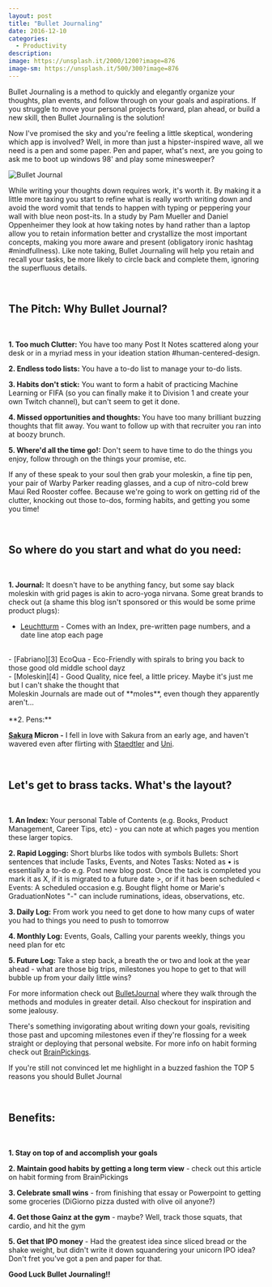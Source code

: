 ```yaml
---
layout: post
title: "Bullet Journaling"
date: 2016-12-10
categories:
  - Productivity
description:
image: https://unsplash.it/2000/1200?image=876
image-sm: https://unsplash.it/500/300?image=876
---
```

Bullet Journaling is a method to quickly and elegantly organize your thoughts, plan events, and follow through on your goals and aspirations. If you struggle to move your personal projects forward, plan ahead, or build a new skill, then Bullet Journaling is the solution!

Now I've promised the sky and you're feeling a little skeptical, wondering which app is involved? Well, in more than just a hipster-inspired wave, all we need is a pen and some paper. Pen and paper, what's next, are you going to ask me to boot up windows 98' and play some minesweeper?  

![Bullet Journal][1]

While writing your thoughts down requires work, it's worth it. By making it a little more taxing you start to refine what is really worth writing down and avoid the word vomit that tends to happen with typing or peppering your wall with blue neon post-its. In a study by Pam Mueller and Daniel Oppenheimer they look at how taking notes by hand rather than a laptop allow you to retain information better and crystallize the most important concepts, making you more aware and present (obligatory ironic hashtag #mindfullness). Like note taking, Bullet Journaling will help you retain and recall your tasks, be more likely to circle back and complete them, ignoring the superfluous details.  

<br>

## **The Pitch: Why Bullet Journal?**
<br>

**1. Too much Clutter:** You have too many Post It Notes scattered along your desk or in a myriad mess in your ideation station #human-centered-design.

**2. Endless todo lists:** You have a to-do list to manage your to-do lists.

**3. Habits don't stick:** You want to form a habit of practicing Machine Learning or FIFA (so you can finally make it to Division 1 and create your own Twitch channel), but can't seem to get it done.

**4. Missed opportunities and thoughts:** You have too many brilliant buzzing thoughts that flit away. You want to follow up with that recruiter you ran into at boozy brunch.  

**5. Where'd all the time go!:** Don't seem to have time to do the things you enjoy, follow through on the things your promise, etc.  

If any of these speak to your soul then grab your moleskin, a fine tip pen, your pair of Warby Parker reading glasses, and a cup of nitro-cold brew Maui Red Rooster coffee. Because we're going to work on getting rid of the clutter, knocking out those to-dos, forming habits, and getting you some you time!

<br>

## **So where do you start and what do you need:**
<br>

**1. Journal:** It doesn't have to be anything fancy, but some say black moleskin with grid pages is akin to acro-yoga nirvana. Some great brands to check out (a shame this blog isn't sponsored or this would be some prime product plugs):

- [Leuchtturm][2] - Comes with an Index, pre-written page numbers, and a date line atop each page
<br>
- [Fabriano][3] EcoQua - Eco-Friendly with spirals to bring you back to those good old middle school dayz
<br>
- [Moleskin][4] - Good Quality, nice feel, a little pricey. Maybe it's just me but I can't shake the thought that
<br> Moleskin Journals are made out of **moles**, even though they apparently aren't…
<br>
<br>
**2. Pens:**

 **[Sakura][5] Micron -** I fell in love with Sakura from an early age, and haven't wavered even after flirting with [Staedtler][6] and [Uni][7].

<br>

## **Let's get to brass tacks. What's the layout?**
<br>

**1. An Index:** Your personal Table of Contents (e.g. Books, Product Management, Career Tips, etc) - you can note at which pages you mention these larger topics.
<br>

**2. Rapid Logging:** Short blurbs like todos with symbols
Bullets: Short sentences that include Tasks, Events, and Notes
Tasks: Noted as • is essentially a to-do e.g. Post new blog post. Once the tack is completed you mark it as X, if it is migrated to a future date >, or if it has been scheduled <
Events: A scheduled occasion e.g. Bought flight home or Marie's GraduationNotes "-" can include ruminations, ideas, observations, etc.
<br>

**3. Daily Log:** From work you need to get done to how many cups of water you had to things you need to push to tomorrow
<br>

**4. Monthly Log:** Events, Goals, Calling your parents weekly, things you need plan for etc
<br>

**5. Future Log:** Take a step back, a breath the or two and look at the year ahead - what are those big trips, milestones you hope to get to that will bubble up from your daily little wins?

For more information check out [BulletJournal][8] where they walk through the methods and modules in greater detail. Also checkout  for inspiration and some jealousy.

There's something invigorating about writing down your goals, revisiting those past and upcoming milestones even if they're flossing for a week straight or deploying that personal website. For more info on habit forming check out [BrainPickings][9].

If you're still not convinced let me highlight in a buzzed fashion the TOP 5 reasons you should Bullet Journal

<br>

## **Benefits:**

<br>

**1. Stay on top of and accomplish your goals**

**2. Maintain good habits by getting a long term view** - check out this article on habit forming from BrainPickings

**3. Celebrate small wins** - from finishing that essay or Powerpoint to getting some groceries (DiGiorno pizza dusted with olive oil anyone?)

**4. Get those Gainz at the gym** - maybe? Well, track those squats, that cardio, and hit the gym

**5. Get that IPO money** - Had the greatest idea since sliced bread or the shake weight, but didn't write it down squandering your unicorn IPO idea? Don't fret you've got a pen and paper for that.

**Good Luck Bullet Journaling!!**

[1]: http://i.imgur.com/QCCHZQH.png
[2]: https://www.amazon.com/Leuchtturm-Medium-Notebook-inches-LBL11/dp/B002CVAU1Y
[3]: http://fabriano.com/en/267/ecoqua
[4]: https://www.amazon.com/Moleskine-Classic-Notebook-Large-Notebooks/dp/8883701127
[5]: http://www.amazon.com/Sakura-30061-3-Piece-Micron-Blister/dp/B000XAORIS/ref=sr_1_1?s=office-products&ie=UTF8&qid=1475968770&sr=1-1&keywords=sakura+micron
[6]: http://www.amazon.com/Staedtler-Pigment-Sketch-Liners-308SB6P/dp/B004L87XRA/ref=sr_1_7?s=office-products&ie=UTF8&qid=1476146001&sr=1-7&keywords=Staedtler+pens
[7]: http://jetpens.com/Uni-ball-Signo-207-Retractable-Gel-Pen-0.7-mm-Black/pd/6231
[8]: http://bulletjournal.com/get-started/
[9]: http://https//www.brainpickings.org/2014/01/02/how-long-it-takes-to-form-a-new-habit/
